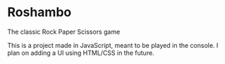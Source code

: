 # Roshambo
The classic Rock Paper Scissors game

This is a project made in JavaScript, meant to be played in the console. I plan on adding a UI using HTML/CSS in the future.